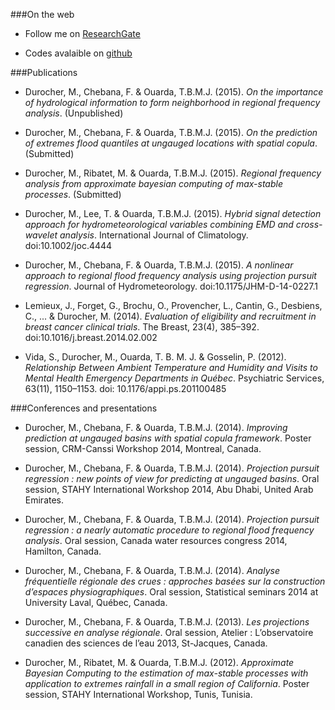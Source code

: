 <!-- Section -->
###On the web

- Follow me on [ResearchGate](http://www.researchgate.net/profile/Martin_Durocher)

- Codes avalaible on [github](https://github.com/martindurocher)

###Publications
- Durocher, M., Chebana, F. & Ouarda, T.B.M.J. (2015). *On the importance of hydrological information to form neighborhood in regional frequency analysis*. (Unpublished)

- Durocher, M., Chebana, F. & Ouarda, T.B.M.J. (2015). *On the prediction of extremes flood quantiles at ungauged locations with spatial copula*. (Submitted)

- Durocher, M., Ribatet, M. & Ouarda, T.B.M.J. (2015). *Regional frequency analysis from approximate bayesian computing of max-stable processes*. (Submitted)

- Durocher, M., Lee, T. & Ouarda, T.B.M.J. (2015). *Hybrid signal detection approach for hydrometeorological variables combining EMD and cross-wavelet analysis*. International Journal of Climatology. doi:10.1002/joc.4444

- Durocher, M., Chebana, F. & Ouarda, T.B.M.J. (2015). *A nonlinear approach to regional flood frequency analysis using projection pursuit regression*. Journal of Hydrometeorology. doi:10.1175/JHM-D-14-0227.1 

- Lemieux, J., Forget, G., Brochu, O., Provencher, L., Cantin, G., Desbiens, C., ... & Durocher, M. (2014). *Evaluation of eligibility and recruitment in breast cancer clinical trials*. The Breast, 23(4), 385–392. doi:10.1016/j.breast.2014.02.002

- Vida, S., Durocher, M., Ouarda, T. B. M. J. & Gosselin, P. (2012). *Relationship Between Ambient Temperature and Humidity and Visits to Mental Health Emergency Departments in Québec*. Psychiatric Services, 63(11), 1150–1153. doi: 10.1176/appi.ps.201100485
 
###Conferences and presentations

- Durocher, M., Chebana, F. & Ouarda, T.B.M.J. (2014). *Improving prediction at ungauged basins with spatial copula framework*. Poster session, CRM-Canssi Workshop 2014, Montreal, Canada.

- Durocher, M., Chebana, F. & Ouarda, T.B.M.J. (2014). *Projection pursuit regression : new points of view for predicting at ungauged basins*. Oral session, STAHY International Workshop 2014, Abu Dhabi, United Arab Emirates.

- Durocher, M., Chebana, F. & Ouarda, T.B.M.J. (2014). *Projection pursuit regression : a nearly automatic procedure to regional flood frequency analysis*. Oral session, Canada water resources congress 2014, Hamilton, Canada.

- Durocher, M., Chebana, F. & Ouarda, T.B.M.J. (2014). *Analyse fréquentielle régionale des crues : approches basées sur la construction d’espaces physiographiques*. Oral session, Statistical seminars 2014 at University Laval, Québec, Canada.

- Durocher, M., Chebana, F. & Ouarda, T.B.M.J. (2013). *Les projections successive en analyse régionale*. Oral session, Atelier : L’observatoire canadien des sciences de l’eau 2013, St-Jacques, Canada.

- Durocher, M., Ribatet, M. & Ouarda, T.B.M.J. (2012). *Approximate Bayesian Computing to the estimation of max-stable processes with application to extremes rainfall in a small region of California*. Poster session, STAHY International Workshop, Tunis, Tunisia.
